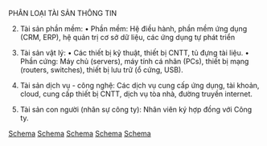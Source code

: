 PHÂN LOẠI TÀI SẢN THÔNG TIN

2. Tài sản phần mềm:
• Phần mềm: Hệ điều hành, phần mềm ứng dụng (CRM, ERP), hệ quản trị cơ sở dữ liệu, các ứng dụng tự phát triển

3. Tài sản vật lý:
• Các thiết bị kỹ thuật, thiết bị CNTT, tủ đựng tài liệu.
• Phần cứng: Máy chủ (servers), máy tính cá nhân (PCs), thiết bị mạng (routers, switches), thiết bị lưu trữ (ổ cứng, USB).

4. Tài sản dịch vụ - công nghệ: Các dịch vụ cung cấp ứng dụng, tài khoản, cloud, cung cấp thiết bị CNTT, dịch vụ tòa nhà, đường truyền internet.

5. Tài sản con người (nhân sự công ty): Nhân viên ký hợp đồng với Công ty.

[Schema](page_25_img_0.png)
[Schema](page_25_img_1.png)
[Schema](page_25_img_2.png)
[Schema](page_25_img_3.png)
[Schema](page_25_img_4.png)
